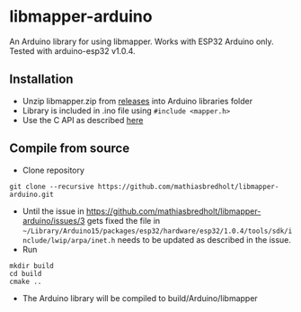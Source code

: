 # libmapper-arduino
An Arduino library for using libmapper. Works with ESP32 Arduino only. Tested with arduino-esp32 v1.0.4.

## Installation
* Unzip libmapper.zip from [releases](https://github.com/mathiasbredholt/libmapper-arduino/releases) into Arduino libraries folder
* Library is included in .ino file using ```#include <mapper.h>```
* Use the C API as described [here](http://libmapper.github.io/tutorials/c.html) 

## Compile from source
* Clone repository
```
git clone --recursive https://github.com/mathiasbredholt/libmapper-arduino.git
```
* Until the issue in https://github.com/mathiasbredholt/libmapper-arduino/issues/3 gets fixed the file in `~/Library/Arduino15/packages/esp32/hardware/esp32/1.0.4/tools/sdk/include/lwip/arpa/inet.h` needs to be updated as described in the issue.
* Run
```
mkdir build
cd build
cmake ..
```
* The Arduino library will be compiled to build/Arduino/libmapper
